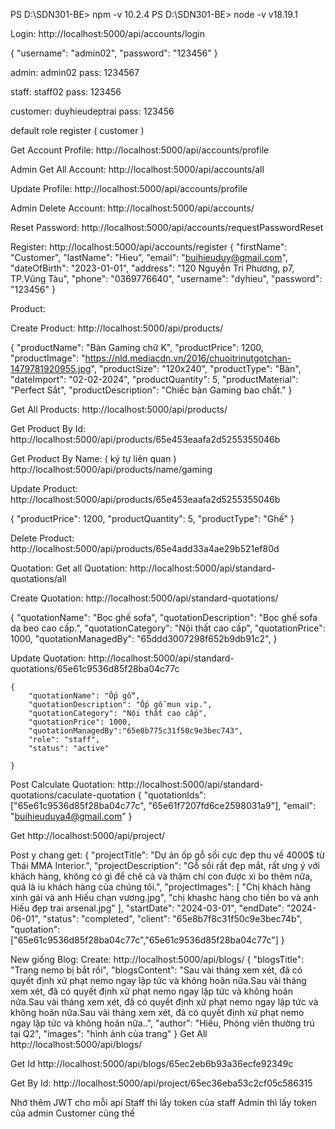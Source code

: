 PS D:\SDN301-BE> npm -v
10.2.4
PS D:\SDN301-BE> node -v
v18.19.1


Login:
http://localhost:5000/api/accounts/login

{
  "username": "admin02",
  "password": "123456"
}

admin: admin02
pass: 1234567

staff: staff02
pass: 123456

customer: duyhieudeptrai
pass: 123456

default role register ( customer )


Get Account Profile:
http://localhost:5000/api/accounts/profile

Admin Get All Account:
http://localhost:5000/api/accounts/all

Update Profile:
http://localhost:5000/api/accounts/profile

Admin Delete Account:
http://localhost:5000/api/accounts/

Reset Password:
http://localhost:5000/api/accounts/requestPasswordReset

Register:
http://localhost:5000/api/accounts/register
{
  "firstName": "Customer",
  "lastName": "Hieu",
  "email": "buihieuduy@gmail.com",
  "dateOfBirth": "2023-01-01",
  "address": "120 Nguyễn Tri Phương, p7, TP.Vũng Tàu",
  "phone": "0369776640",
  "username": "dyhieu",
  "password": "123456"
}

Product:

Create Product:
http://localhost:5000/api/products/

{
    "productName": "Bàn Gaming chữ K",
    "productPrice": 1200,
    "productImage": "https://nld.mediacdn.vn/2016/chuoitrinutgotchan-1479781920955.jpg",
    "productSize": "120x240",
    "productType": "Bàn",
    "dateImport": "02-02-2024",
    "productQuantity": 5,
    "productMaterial": "Perfect Sắt",
    "productDescription": "Chiếc bàn Gaming bao chất."
}

Get All Products:
http://localhost:5000/api/products/

Get Product By Id:
http://localhost:5000/api/products/65e453eaafa2d5255355046b

Get Product By Name: ( ký tự liên quan )
http://localhost:5000/api/products/name/gaming

Update Product:
http://localhost:5000/api/products/65e453eaafa2d5255355046b

{
    "productPrice": 1200,
    "productQuantity": 5,
    "productType": "Ghế"
}

Delete Product:
http://localhost:5000/api/products/65e4add33a4ae29b521ef80d




Quotation:
Get all Quotation:
http://localhost:5000/api/standard-quotations/all

Create Quotation:
http://localhost:5000/api/standard-quotations/

{
  "quotationName": "Bọc ghế sofa",
  "quotationDescription": "Bọc ghế sofa da beo cao cấp.",
  "quotationCategory": "Nội thất cao cấp",
  "quotationPrice": 1000,
  "quotationManagedBy": "65ddd3007298f652b9db91c2",
}

Update Quotation:
http://localhost:5000/api/standard-quotations/65e61c9536d85f28ba04c77c

    {
        "quotationName": "Ốp gỗ",
        "quotationDescription": "Ốp gỗ mun vip.",
        "quotationCategory": "Nội thất cao cấp",
        "quotationPrice": 1000,
        "quotationManagedBy":"65e8b775c31f50c9e3bec743",
        "role": "staff",
        "status": "active"

    }
Post
Calculate Quotation:
http://localhost:5000/api/standard-quotations/caculate-quotation
{
  "quotationIds": ["65e61c9536d85f28ba04c77c", "65e61f7207fd6ce2598031a9"],
  "email": "buihieuduya4@gmail.com"
}


Get
http://localhost:5000/api/project/


Post y chang get:
{
  "projectTitle": "Dự án ốp gỗ sồi cực đẹp thu về 4000$ từ Thái MMA Interior.",
  "projectDescription": "Gỗ sồi rất đẹp mắt, rất ưng ý với khách hàng, không có gì để chê cả và thậm chí con được xì bo thêm nữa, quá là iu khách hàng của chúng tôi.",
  "projectImages": [
    "Chị khách hàng xinh gái và anh Hiếu chạn vương.jpg",
    "chị khashc hàng cho tiền bo và anh Hiếu đẹp trai arsenal.jpg"
  ],
  "startDate": "2024-03-01",
  "endDate": "2024-06-01",
  "status": "completed",
  "client": "65e8b7f8c31f50c9e3bec74b", 
  "quotation": ["65e61c9536d85f28ba04c77c","65e61c9536d85f28ba04c77c"] 
}

New giống Blog:
Create:
http://localhost:5000/api/blogs/
{
    "blogsTitle": "Trang nemo bị bắt rồi",
    "blogsContent": "Sau vài tháng xem xét, đã có quyết định xử phạt nemo ngay lập tức và không hoãn nữa.Sau vài tháng xem xét, đã có quyết định xử phạt nemo ngay lập tức và không hoãn nữa.Sau vài tháng xem xét, đã có quyết định xử phạt nemo ngay lập tức và không hoãn nữa.Sau vài tháng xem xét, đã có quyết định xử phạt nemo ngay lập tức và không hoãn nữa..",
    "author": "Hiếu, Phóng viên thường trú tại Q2",
    "images": "hình ảnh của trang"
}
Get All
http://localhost:5000/api/blogs/

Get Id
http://localhost:5000/api/blogs/65ec2eb6b93a36ecfe92349c



Get By Id:
http://localhost:5000/api/project/65ec36eba53c2cf05c586315

Nhớ thêm JWT cho mỗi api
Staff thì lấy token của staff
Admin thì lấy token của admin
Customer cũng thế